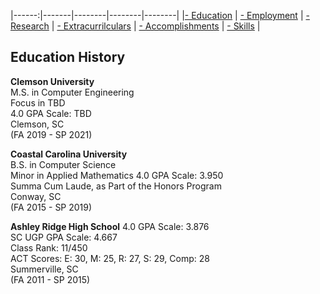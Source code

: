 |------:|-------|--------|--------|--------|
|[- Education](education.md) | [- Employment](employment.md) | [- Research](publications.md) | [- Extracurrilculars](activities.md) | [- Accomplishments](accomplishments.md) | [- Skills](skills.md) |


## Education History

**Clemson University**  
M.S. in Computer Engineering  
Focus in TBD  
4.0 GPA Scale: TBD  
Clemson, SC  
(FA 2019 - SP 2021)  

  
    
**Coastal Carolina University**    
B.S. in Computer Science  
Minor in Applied Mathematics
4.0 GPA Scale: 3.950  
Summa Cum Laude, as Part of the Honors Program  
Conway, SC  
(FA 2015 - SP 2019)  



**Ashley Ridge High School**
4.0 GPA Scale: 3.876  
SC UGP GPA Scale: 4.667  
Class Rank: 11/450  
ACT Scores: E: 30, M: 25, R: 27, S: 29, Comp: 28  
Summerville, SC  
(FA 2011 - SP 2015)  
